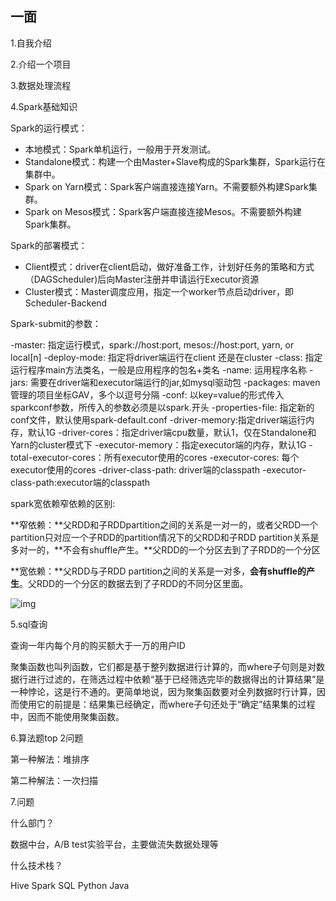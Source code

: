 ## 一面

1.自我介绍

2.介绍一个项目

3.数据处理流程

4.Spark基础知识

Spark的运行模式：

- 本地模式：Spark单机运行，一般用于开发测试。
- Standalone模式：构建一个由Master+Slave构成的Spark集群，Spark运行在集群中。
- Spark on Yarn模式：Spark客户端直接连接Yarn。不需要额外构建Spark集群。
- Spark on Mesos模式：Spark客户端直接连接Mesos。不需要额外构建Spark集群。

Spark的部署模式：

- Client模式：driver在client启动，做好准备工作，计划好任务的策略和方式（DAGScheduler)后向Master注册并申请运行Executor资源
- Cluster模式：Master调度应用，指定一个worker节点启动driver，即Scheduler-Backend

Spark-submit的参数：

-master: 指定运行模式，spark://host:port, mesos://host:port, yarn, or local[n]
-deploy-mode: 指定将driver端运行在client 还是在cluster
-class: 指定运行程序main方法类名，一般是应用程序的包名+类名
-name: 运用程序名称
-jars: 需要在driver端和executor端运行的jar,如mysql驱动包
-packages: maven管理的项目坐标GAV，多个以逗号分隔
-conf: 以key=value的形式传入sparkconf参数，所传入的参数必须是以spark.开头
-properties-file: 指定新的conf文件，默认使用spark-default.conf
-driver-memory:指定driver端运行内存，默认1G
-driver-cores：指定driver端cpu数量，默认1，仅在Standalone和Yarn的cluster模式下
-executor-memory：指定executor端的内存，默认1G
-total-executor-cores：所有executor使用的cores
-executor-cores: 每个executor使用的cores
-driver-class-path: driver端的classpath
-executor-class-path:executor端的classpath

spark宽依赖窄依赖的区别:

**窄依赖：**父RDD和子RDDpartition之间的关系是一对一的，或者父RDD一个partition只对应一个子RDD的partition情况下的父RDD和子RDD partition关系是多对一的，**不会有shuffle产生。**父RDD的一个分区去到了子RDD的一个分区

**宽依赖：**父RDD与子RDD partition之间的关系是一对多，**会有shuffle的产生**。父RDD的一个分区的数据去到了子RDD的不同分区里面。

![img](https://pic2.zhimg.com/80/v2-92a6e538e69e3ef92aca7278288ff541_1440w.jpg)

5.sql查询

查询一年内每个月的购买额大于一万的用户ID

聚集函数也叫列函数，它们都是基于整列数据进行计算的，而where子句则是对数据行进行过滤的，在筛选过程中依赖“基于已经筛选完毕的数据得出的计算结果”是一种悖论，这是行不通的。更简单地说，因为聚集函数要对全列数据时行计算，因而使用它的前提是：结果集已经确定，而where子句还处于“确定”结果集的过程中，因而不能使用聚集函数。

6.算法题top 2问题

第一种解法：堆排序

第二种解法：一次扫描

7.问题

什么部门？

数据中台，A/B test实验平台，主要做流失数据处理等

什么技术栈？

Hive Spark SQL Python Java